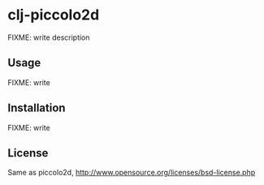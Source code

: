 # clj-piccolo2d

FIXME: write description

## Usage

FIXME: write

## Installation

FIXME: write

## License

Same as piccolo2d, http://www.opensource.org/licenses/bsd-license.php
